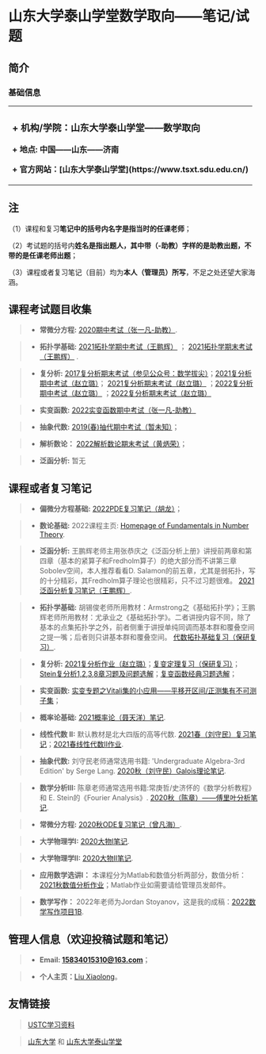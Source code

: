 # 山东大学泰山学堂数学取向——笔记/试题
## 简介
### 基础信息
<table border="0">
  <tr>
    <td width="100%">
      <h3> + 机构/学院：山东大学泰山学堂——数学取向</h3>
      <p><b> + 地点: 中国——山东——济南</b></p>
      <p><b> + 官方网站：[山东大学泰山学堂](https://www.tsxt.sdu.edu.cn/)  </b></p>
    </td>
  </tr>
</table>

## 注
（1）课程和复习**笔记中的括号内名字是指当时的任课老师**；

（2）考试题的括号内**姓名是指出题人，其中带（-助教）字样的是助教出题，不带的是任课老师出题**；

（3）课程或者复习笔记（目前）均为**本人（管理员）所写**，不足之处还望大家海涵。

## 课程考试题目收集

> + **常微分方程:**  [2020期中考试（张一凡-助教）](/ODE期中考试2020.pdf).

> + **拓扑学基础:**  [2021拓扑学期中考试（王鹏辉）](/拓扑学2021期中考试.pdf) ； [2021拓扑学期末考试（王鹏辉）](/拓扑学2021期末考试.pdf) .

> + **复分析:** [2017复分析期末考试（参见公众号：数学拔尖）](/2017复变期末考试.pdf)；[2021复分析期中考试（赵立璐）](/2021复分析期中考试.pdf)； [2021复分析期末考试（赵立璐）](/2021复分析期末考试.pdf) ；[2022复分析期中考试（赵立璐）](/2022复分析期中考试.pdf) ；[2022复分析期末考试（赵立璐）](/2022复变期末考试.pdf) 

> + **实变函数:** [2022实变函数期中考试（张一凡-助教）](/2022实变函数期中考试.pdf)

> + **抽象代数:** [2019(春)抽代期中考试（暂未知）](/2019抽代期中考试.pdf)；

> + **解析数论：** [2022解析数论期末考试（黄炳荣）](/2022AnalyticNT.pdf)；

> + **泛函分析:** 暂无

## 课程或者复习笔记
> + **偏微分方程基础:** [2022PDE复习笔记（胡龙）](/2022PDE复习笔记（胡龙）.pdf)；
 
> + **数论基础:** 2022课程主页: [Homepage of Fundamentals in Number Theory](https://faculty.sdu.edu.cn/brhuang/zh_CN/zdylm/1454369/list/index.htm).

> + **泛函分析:** 王鹏辉老师主用张恭庆之《泛函分析上册》讲授前两章和第四章（基本的紧算子和Fredholm算子）的绝大部分而不讲第三章Sobolev空间，本人推荐看看D. Salamon的前五章，尤其是弱拓扑，写的十分精彩，其Fredholm算子理论也很精彩，只不过习题很难。
> [2021泛函分析复习笔记（王鹏辉）](/泛函分析复习笔记2022.pdf).

> + **拓扑学基础:**  胡锡俊老师所用教材：Armstrong之《基础拓扑学》；王鹏辉老师所用教材：尤承业之《基础拓扑学》。二者讲授内容不同，除了基本的点集拓扑学之外，前者侧重于讲授单纯同调而基本群和覆叠空间之提一嘴；后者则只讲基本群和覆叠空间。
> [代数拓扑基础复习（保研复习）](https://dvlxlwz.github.io/SomeAT.pdf).

> + **复分析:**  [2021复分析作业（赵立璐）](/2021复分析作业.pdf)；[复变定理复习（保研复习）](/复变定理复习（保研复习）.pdf)；
> [Stein复分析1,2,3,8章习题及问题选解](/Stein复分析1,2,3,8章习题及问题选解.pdf)；[复变函数经典习题选解](/复变函数经典习题选解.pdf)；

> + **实变函数:** [实变专题之Vitali集的小应用——平移开区间/正测集有不可测子集](/实变专题之Vitali集的小应用.pdf)；

> + **概率论基础:** [2021概率论（聂天洋）笔记](/概率论2021复习笔记.pdf).

> + **线性代数 II:** 默认教材是北大四版的高等代数.
>[2021春（刘守民）复习笔记](/线性代数II复习笔记2021.pdf)；[2021春线性代数II作业](/线性代数II作业2021.pdf).

> + **抽象代数:** 刘守民老师通常选用书籍: 'Undergraduate Algebra-3rd Edition' by Serge Lang. [2020秋（刘守民）Galois理论笔记](/Galois笔记2020.pdf).

> + **数学分析III:** 陈章老师通常选用书籍:常庚哲/史济怀的《数学分析教程》和 E. Stein的《Fourier Analysis》.
>[2020秋（陈章）——傅里叶分析笔记](/Fourier笔记2020.pdf).

> + **常微分方程:**  [2020秋ODE复习笔记（曾凡海）](/ODE复习笔记2020.pdf).

> + **大学物理学I:**  [2020大物I笔记](/大学物理I笔记2020.pdf).

> + **大学物理学II:** [2020大物II笔记](/大学物理II笔记2020.pdf).

> + **应用数学选讲I：** 本课程分为Matlab和数值分析两部分，数值分析：[2021秋数值分析作业](/2021秋数值分析作业.zip)；Matlab作业如需要请给管理员发邮件。

> + **数学写作：** 2022年老师为Jordan Stoyanov，这是我的成稿：[2022数学写作项目1B](/2022数学写作.zip).

## 管理人信息（欢迎投稿试题和笔记）
> + **Email: 15834015310@163.com**；

> + **个人主页：**[Liu Xiaolong](https://dvlxlwz.github.io/)。

## 友情链接
> [USTC学习资料](http://home.ustc.edu.cn/~yx3x/USTCdata.html)

> [山东大学](https://www.sdu.edu.cn/) 和 [山东大学泰山学堂](https://www.tsxt.sdu.edu.cn/)
